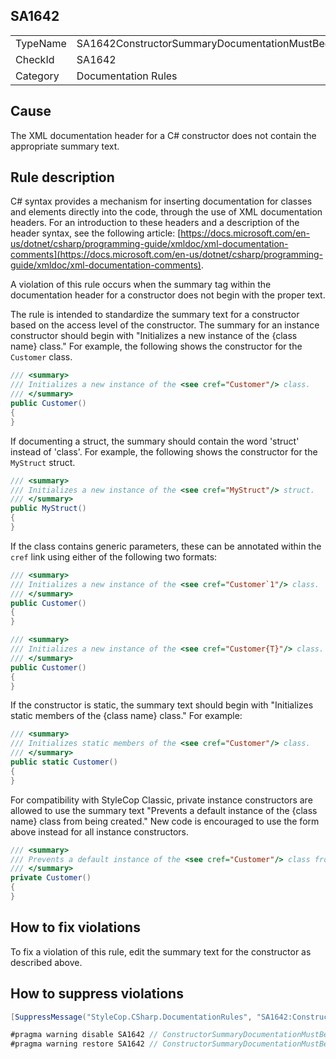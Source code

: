 ## SA1642

<table>
<tr>
  <td>TypeName</td>
  <td>SA1642ConstructorSummaryDocumentationMustBeginWithStandardText</td>
</tr>
<tr>
  <td>CheckId</td>
  <td>SA1642</td>
</tr>
<tr>
  <td>Category</td>
  <td>Documentation Rules</td>
</tr>
</table>

## Cause

The XML documentation header for a C# constructor does not contain the appropriate summary text.

## Rule description

C# syntax provides a mechanism for inserting documentation for classes and elements directly into the code, through the
use of XML documentation headers. For an introduction to these headers and a description of the header syntax, see the
following article: [https://docs.microsoft.com/en-us/dotnet/csharp/programming-guide/xmldoc/xml-documentation-comments](https://docs.microsoft.com/en-us/dotnet/csharp/programming-guide/xmldoc/xml-documentation-comments).

A violation of this rule occurs when the summary tag within the documentation header for a constructor does not begin
with the proper text.

The rule is intended to standardize the summary text for a constructor based on the access level of the constructor. The
summary for an instance constructor should begin with "Initializes a new instance of the {class name} class." For example,
the following shows the constructor for the `Customer` class.

```csharp
/// <summary>
/// Initializes a new instance of the <see cref="Customer"/> class.
/// </summary>
public Customer()
{
}
```

If documenting a struct, the summary should contain the word 'struct' instead of 'class'. For example, the following shows the constructor for the `MyStruct` struct.

```csharp
/// <summary>
/// Initializes a new instance of the <see cref="MyStruct"/> struct.
/// </summary>
public MyStruct()
{
}
```

If the class contains generic parameters, these can be annotated within the `cref` link using either of the following
two formats:

```csharp
/// <summary>
/// Initializes a new instance of the <see cref="Customer`1"/> class.
/// </summary>
public Customer()
{
}

/// <summary>
/// Initializes a new instance of the <see cref="Customer{T}"/> class.
/// </summary>
public Customer()
{
}
```

If the constructor is static, the summary text should begin with "Initializes static members of the {class name} class."
For example:

```csharp
/// <summary>
/// Initializes static members of the <see cref="Customer"/> class.
/// </summary>
public static Customer()
{
}
```

For compatibility with StyleCop Classic, private instance constructors are allowed to use the summary text "Prevents a
default instance of the {class name} class from being created." New code is encouraged to use the form above instead for
all instance constructors.

```csharp
/// <summary>
/// Prevents a default instance of the <see cref="Customer"/> class from being created.
/// </summary>
private Customer()
{
}
```

## How to fix violations

To fix a violation of this rule, edit the summary text for the constructor as described above.

## How to suppress violations

```csharp
[SuppressMessage("StyleCop.CSharp.DocumentationRules", "SA1642:ConstructorSummaryDocumentationMustBeginWithStandardText", Justification = "Reviewed.")]
```

```csharp
#pragma warning disable SA1642 // ConstructorSummaryDocumentationMustBeginWithStandardText
#pragma warning restore SA1642 // ConstructorSummaryDocumentationMustBeginWithStandardText
```
